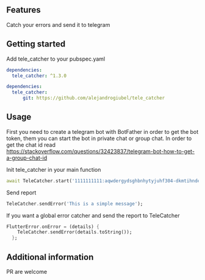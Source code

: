 ## Features

Catch your errors and send it to telegram

## Getting started

Add tele_catcher to your pubspec.yaml
```yaml
dependencies:
  tele_catcher: ^1.3.0
```

```yaml
dependencies:
  tele_catcher:
      git: https://github.com/alejandrogiubel/tele_catcher
```

## Usage

First you need to create a telegram bot with BotFather in order to get the bot token, them you can start the bot in private chat or group chat.
In order to get the chat id read
https://stackoverflow.com/questions/32423837/telegram-bot-how-to-get-a-group-chat-id

Init tele_catcher in your main function
```dart
await TeleCatcher.start('1111111111:aqwdergydsghbnhytyjuhf304-dkmtihndeyu58', 000000000);
```

Send report
```dart
TeleCatcher.sendError('This is a simple message');
```

If you want a global error catcher and send the report to TeleCatcher
```dart
FlutterError.onError = (details) {
    TeleCatcher.sendError(details.toString());
  };
```

## Additional information

PR are welcome
